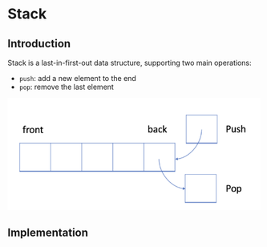 # Stack

## Introduction
Stack is a last-in-first-out data structure, supporting two main operations:
- `push`: add a new element to the end
- `pop`: remove the last element

![stack](../assets/stack.png)


## Implementation
